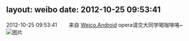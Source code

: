 layout: weibo
date: 2012-10-25 09:53:41
---
2012-10-25 09:53:41  &nbsp;&nbsp;&nbsp;&nbsp;&nbsp;&nbsp; 来自 <a href="http://app.weibo.com/t/feed/l4RWD" rel="nofollow">Weico.Android</a>
opera请交大同学喝咖啡咯~  ​​​
![图片](https://ww3.sinaimg.cn/large/6d2a6003jw1dy77poglffj.jpg)
